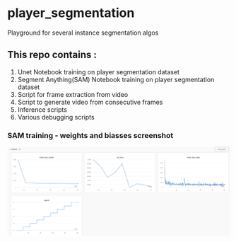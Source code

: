# player_segmentation
Playground for several instance segmentation algos

## This repo contains :
1. Unet Notebook training on player segmentation dataset
2. Segment Anything(SAM) Notebook training on player segmentation dataset
3. Script for frame extraction from video
4. Script to generate video from consecutive frames
5. Inference scripts
6. Various debugging scripts


### SAM training - weights and biasses screenshot

![alt text](sample_training_sam_sevelral_epochs.png "Title")
